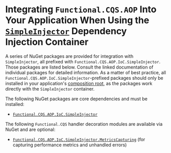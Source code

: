 # Integrating `Functional.CQS.AOP` Into Your Application When Using the [`SimpleInjector`](https://simpleinjector.readthedocs.io/en/latest/quickstart.html) Dependency Injection Container

A series of NuGet packages are provided for integration with `SimpleInjector`, all prefixed with `Functional.CQS.AOP.IoC.SimpleInjector`.  Those packages are listed below.  Consult the linked documentation of individual packages for detailed information.  As a matter of best practice, all `Functional.CQS.AOP.IoC.SimpleInjector`-prefixed packages should only be installed in your application's [composition root](http://blog.ploeh.dk/2011/07/28/CompositionRoot/), as the packages work directly with the `SimpleInjector` container.

The following NuGet packages are core dependencies and must be installed:
- [`Functional.CQS.AOP.IoC.SimpleInjector`](gettingStarted.md)

The following `Functional.CQS` handler decoration modules are available via NuGet and are optional:
- [`Functional.CQS.AOP.IoC.SimpleInjector.MetricsCapturing`](metricsCapturing/README.md) (for capturing performance metrics and unhandled errors)